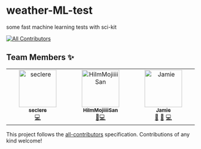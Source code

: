 # weather-ML-test
some fast machine learning tests with sci-kit

<!-- ALL-CONTRIBUTORS-BADGE:START - Do not remove or modify this section -->
[![All Contributors](https://img.shields.io/badge/all_contributors-2-orange.svg?style=flat-square)](#contributors-)
<!-- ALL-CONTRIBUTORS-BADGE:END -->

## Team Members ✨

<!-- ALL-CONTRIBUTORS-LIST:START - Do not remove or modify this section -->
<!-- prettier-ignore-start -->
<!-- markdownlint-disable -->
<table>
  <tbody>
    <tr>
      <td align="center" valign="top" width="14.28%"><a href="https://github.com/seclere"><img src="https://avatars.githubusercontent.com/u/166978374?v=4?s=100" width="100px;" alt="seclere"/><br /><sub><b>seclere</b></sub></a><br /><a href="https://github.com/seclere/video-rental-system/commits?author=seclere" title="Code">💻</a></td>
      <td align="center" valign="top" width="14.28%"><a href="https://github.com/HiImMojiiiiSan"><img src="https://avatars.githubusercontent.com/u/166904754?v=4?s=100" width="100px;" alt="HiImMojiiiiSan"/><br /><sub><b>HiImMojiiiiSan</b></sub></a><br /><a href="#design-jinteq" title="Design">🎨</a><a href="https://github.com/seclere/pokemon-battle-sim-cli/commits?author=HiImMojiiiiSan" title="Code">💻</a></td>
      <td align="center" valign="top" width="14.28%"><a href="https://github.com/jinteq"><img src="https://avatars.githubusercontent.com/u/167008178?v=4?s=100" width="100px;" alt="Jamie"/><br /><sub><b>Jamie</b></sub></a><br /><a href="#design-jinteq" title="Design">🎨</a> <a href="#userTesting-jinteq" title="User Testing">📓</a> <a href="https://github.com/seclere/pokemon-battle-sim-cli/commits?author=jinteq" title="Code">💻</a></td>
    </tr>
  </tbody>
</table>

<!-- markdownlint-restore -->
<!-- prettier-ignore-end -->

<!-- ALL-CONTRIBUTORS-LIST:END -->

This project follows the [all-contributors](https://github.com/all-contributors/all-contributors) specification. Contributions of any kind welcome!
